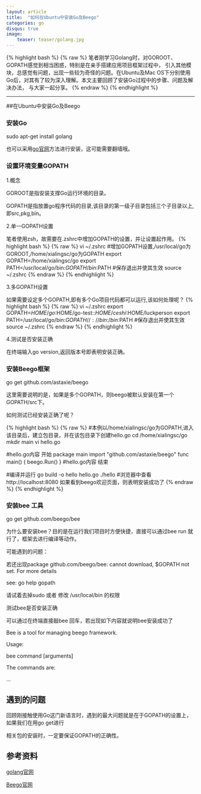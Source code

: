 ```yaml
---
layout: article
title:  "如何在Ubuntu中安装Go及Beego"
categories: go
disqus: true
image:
    teaser: teaser/golang.jpg
---
```


{% highlight bash %}
{% raw %}
笔者刚学习Golang时，对GOROOT、GOPATH感觉到相当困惑，特别是在亲手搭建应用项目框架过程中，
引入其他模块，总感觉有问题，出现一些较为奇怪的问题。在Ubuntu及Mac OS下分别使用
Go后，对其有了较为深入理解。本文主要回顾了安装Go过程中的步骤、问题及解决办法，
与大家一起分享。
{% endraw %}
{% endhighlight %} 

---


##在Ubuntu中安装Go及Beego

### 安装Go

sudo apt-get install golang

也可以采用[go官网](http://golang.org/doc/install)方法进行安装，这可能需要翻墙哦。


### 设置环境变量GOPATH

1.概念

GOROOT是指安装支撑Go运行环境的目录。

GOPATH是指放置go程序代码的目录,该目录的第一级子目录包括三个子目录以上,即src,pkg,bin。


2.单一GOPATH设置

笔者使用zsh，故需要在.zshrc中增加GOPATH的设置，并让设置起作用。
{% highlight bash %}
{% raw %}
vi ~/.zshrc
#增加GOPATH设置,/usr/local/go为GOROOT,/home/xialingsc/go为GOPATH
export GOPATH=/home/xialingsc/go
export PATH=/usr/local/go/bin:$GOPATH/bin:$PATH
#保存退出并使其生效
source ~/.zshrc
{% endraw %}
{% endhighlight %}

3.多GOPATH设置

如果需要设定多个GOPATH,即有多个Go项目代码都可以运行,该如何处理呢？
{% highlight bash %}
{% raw %}
vi ~/.zshrc
export GOPATH=$HOME/go:$HOME/go-test::$HOME/ceshi:$HOME/luckperson
export PATH=/usr/local/go/bin:${GOPATH//://bin:}/bin:$PATH
#保存退出并使其生效
source ~/.zshrc
{% endraw %}
{% endhighlight %}

4.测试是否安装正确

在终端输入go version,返回版本号即表明安装正确。

### 安装Beego框架

go get github.com/astaxie/beego

这里需要说明的是，如果是多个GOPATH，则beego被默认安装在第一个GOPATH/src下。

如何测试已经安装正确了呢？

{% highlight bash  %}
{% raw %}
#本例以/home/xialingsc/go为GOPATH,进入该目录后，建立包目录，并在该包目录下创建hello.go
cd /home/xialingsc/go
mkdir main
vi hello.go

#hello.go内容 开始
package main
import "github.com/astaxie/beego"
func main() {
    beego.Run()
}
#hello.go内容 结束

#编译并运行
go build -o hello hello.go
./hello
#浏览器中查看
http://localhost:8080
如果看到beego欢迎页面，则表明安装成功了
{% endraw %}
{% endhighlight %}



### 安装bee 工具

go get github.com/beego/bee

为什么要安装bee？目的是在运行我们项目时方便快捷，直接可以通过bee run 就行了，框架去进行编译等动作。

可能遇到的问题：

若还出现package github.com/beego/bee: cannot download, $GOPATH not set. For more details 

see: go help gopath

请试着去掉sudo 或者 修改 /usr/local/bin 的权限


测试bee是否安装正确

可以通过在终端直接敲bee 回车，若出现如下内容就说明bee安装成功了

Bee is a tool for managing beego framework.

Usage:

bee command [arguments]

The commands are:

...


## 遇到的问题

回顾刚接触使用Go这门新语言时，遇到的最大问题就是在于GOPATH的设置上，如果我们在用go get进行

相关包的安装时，一定要保证GOPATH的正确性。



## 参考资料

[golang官网](http://golang.org/doc/instal)

[Beego官网](beego.me)






























